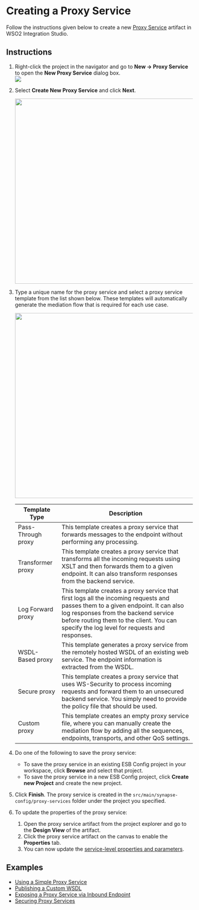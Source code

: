 # Creating a Proxy Service

Follow the instructions given below to create a new [Proxy Service](../../../references/synapse-properties/proxy-service-properties)  artifact in WSO2 Integration Studio.

## Instructions

1.  Right-click the project in the navigator and go to **New → Proxy Service** to open the **New Proxy Service** dialog box.     
    <img src="../../../assets/img/create_artifacts/new_proxy_service/select-new-proxy.png">

2.  Select **Create New Proxy Service** and click **Next**.

    <img src="../../../assets/img/create_artifacts/new_proxy_service/create-new-proxy-option.png" width="500">

3.  Type a unique name for the proxy service and select a proxy service template from the list shown below. These templates will automatically generate the mediation flow that is required for each use case.

    <img src="../../../assets/img/create_artifacts/new_proxy_service/new-proxy-artifact-dialog.png" width="500">

    <table>
    <tr class="header">
    <th>Template Type</th>
    <th>Description</th>
    </tr>
    <tbody>
    <tr class="odd">
    <td>Pass-Through proxy</td>
    <td>This template creates a proxy service that forwards messages to the endpoint without performing any processing.</td>
    </tr>
    <tr class="even">
    <td>Transformer proxy</td>
    <td>This template creates a proxy service that transforms all the incoming requests using XSLT and then forwards them to a given endpoint. It can also transform responses from the backend service.</td>
    </tr>
    <tr class="odd">
    <td>Log Forward proxy</td>
    <td>This template creates a proxy service that first logs all the incoming requests and passes them to a given endpoint. It can also log responses from the backend service before routing them to the client. You can specify the log level for requests and responses.</td>
    </tr>
    <tr class="even">
    <td>WSDL-Based proxy</td>
    <td>This template generates a proxy service from the remotely hosted WSDL of an existing web service. The endpoint information is extracted from the WSDL. 
    </td>
    </tr>
    <tr class="odd">
    <td>Secure proxy</td>
    <td>This template creates a proxy service that uses WS-Security to process incoming requests and forward them to an unsecured backend service. You simply need to provide the policy file that should be used.</td>
    </tr>
    <tr class="even">
    <td>Custom proxy</td>
    <td>This template creates an empty proxy service file, where you can manually create the mediation flow by adding all the sequences, endpoints, transports, and other QoS settings.</td>
    </tr>
    </tbody>
    </table>

4. Do one of the following to save the proxy service:  
    -   To save the proxy service in an existing ESB Config project in your workspace, click **Browse** and select that project.
    -   To save the proxy service in a new ESB Config project, click **Create new Project** and create the new project.
5. Click **Finish**. The proxy service is created in the `src/main/synapse-config/proxy-services` folder under the project you specified.
6. To update the properties of the proxy service:
    1. Open the proxy service artifact from the project explorer and go to the **Design View** of the artifact.
    2. Click the proxy service artifact on the canvas to enable the **Properties** tab.
    3. You can now update the [service-level properties and parameters](../../references/synapse-properties/proxy-service-properties.md).

## Examples

-   [Using a Simple Proxy Service](../../../use-cases/examples/proxy_service_examples/Introduction-to-Proxy-Services)
-   [Publishing a Custom WSDL](../../../use-cases/examples/proxy_service_examples/publishing-a-custom-wsdl)
-   [Exposing a Proxy Service via Inbound Endpoint](../../../use-cases/examples/proxy_service_examples/exposing-proxy-via-inbound)
-   [Securing Proxy Services](../../../use-cases/examples/proxy_service_examples/securing-proxy-services)
